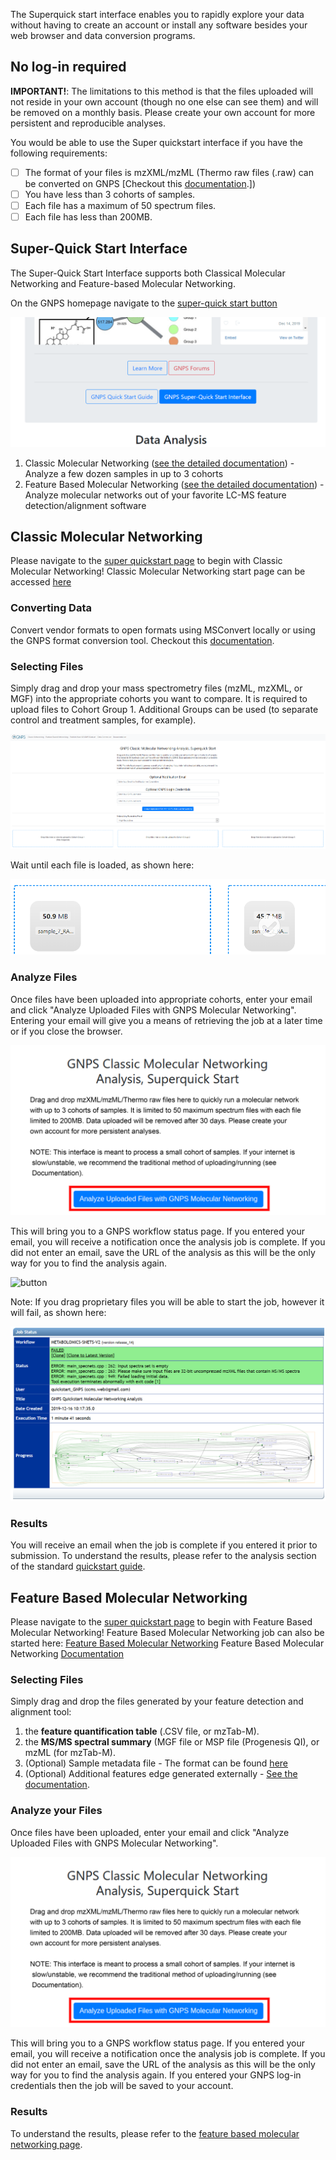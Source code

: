 
The Superquick start interface enables you to rapidly explore your data without having to create an account or install any software besides your web browser and data conversion programs.

## No log-in required

**IMPORTANT!**: The limitations to this method is that the files uploaded will not reside in your own account (though no one else can see them) and will be removed on a monthly basis. Please create your own account for more persistent and reproducible analyses.

You would be able to use the Super quickstart interface if you have the following requirements:

- [ ] The format of your files is mzXML/mzML (Thermo raw files (.raw) can be converted on GNPS [Checkout this [documentation](fileconversion.md).])
- [ ] You have less than 3 cohorts of samples.
- [ ] Each file has a maximum of 50 spectrum files.
- [ ] Each file has less than 200MB. 

## Super-Quick Start Interface
The Super-Quick Start Interface supports both Classical Molecular Networking and Feature-based Molecular Networking.

On the GNPS homepage navigate to the [super-quick start button](https://gnps-quickstart.ucsd.edu/)

![interface](img/homepage_button.png)

1. Classic Molecular Networking ([see the detailed documentation](networking.md)) - Analyze a few dozen samples in up to 3 cohorts
2. Feature Based Molecular Networking ([see the detailed documentation](featurebasedmolecularnetworking.md)) - Analyze molecular networks out of your favorite LC-MS feature detection/alignment software

## Classic Molecular Networking

Please navigate to the [super quickstart page](https://gnps-quickstart.ucsd.edu/) to begin with Classic Molecular Networking!
Classic Molecular Networking start page can be accessed [here](https://gnps.ucsd.edu/ProteoSAFe/index.jsp?params=%7B%22workflow%22:%22METABOLOMICS-SNETS-V2%22,%22library_on_server%22:%22d.speclibs;%22%7D)

### Converting Data

Convert vendor formats to open formats using MSConvert locally or using the GNPS format conversion tool. Checkout this [documentation](fileconversion.md).

### Selecting Files

Simply drag and drop your mass spectrometry files (mzML, mzXML, or MGF) into the appropriate cohorts you want to compare. It is required to upload files to Cohort Group 1. Additional Groups can be used (to separate control and treatment samples, for example).

![interface](img/superquickstart_selection.png)

Wait until each file is loaded, as shown here:

![interface](img/file_upload.PNG)

### Analyze Files

Once files have been uploaded into appropriate cohorts, enter your email and click "Analyze Uploaded Files with GNPS Molecular Networking". Entering your email will give you a means of retrieving the job at a later time or if you close the browser.

![button](img/superquickstart.png)

This will bring you to a GNPS workflow status page. If you entered your email, you will receive a notification once the analysis job is complete. If you did not enter an email, save the URL of the analysis as this will be the only way for you to find the analysis again.

![button](img/job_submission_dotd.PNG.png)

Note: If you drag proprietary files you will be able to start the job, however it will fail, as shown here: 

![button](img/job_failed.PNG)

### Results

You will receive an email when the job is complete if you entered it prior to submission. 
To understand the results, please refer to the analysis section of the standard [quickstart guide](quickstart.md#view-analysis-results).

## Feature Based Molecular Networking

Please navigate to the [super quickstart page](https://gnps-quickstart.ucsd.edu/featurebasednetworking) to begin with Feature Based Molecular Networking!
Feature Based Molecular Networking job can also be started here: [Feature Based Molecular Networking](https://gnps.ucsd.edu/ProteoSAFe/index.jsp?params=%7B%22workflow%22:%22FEATURE-BASED-MOLECULAR-NETWORKING%22,%22library_on_server%22:%22d.speclibs;%22%7D)
Feature Based Molecular Networking [Documentation](featurebasedmolecularnetworking.md) 

### Selecting Files

Simply drag and drop the files generated by your feature detection and alignment tool:

1. the **feature quantification table** (.CSV file, or mzTab-M).
2. the **MS/MS spectral summary** (MGF file or MSP file (Progenesis QI), or mzML (for mzTab-M).
3. (Optional) Sample metadata file - The format can be found [here](metadata.md)
4. (Optional) Additional features edge generated externally - [See the documentation](https://ccms-ucsd.github.io/GNPSDocumentation/featurebasedmolecularnetworking/#advanced-extras).

### Analyze your Files

Once files have been uploaded, enter your email and click "Analyze Uploaded Files with GNPS Molecular Networking".

![button](img/superquickstart.png)

This will bring you to a GNPS workflow status page. If you entered your email, you will receive a notification once the analysis job is complete. If you did not enter an email, save the URL of the analysis as this will be the only way for you to find the analysis again.
If you entered your GNPS log-in credentials then the job will be saved to your account. 

### Results

To understand the results, please refer to the [feature based molecular networking page](featurebasedmolecularnetworking.md).
